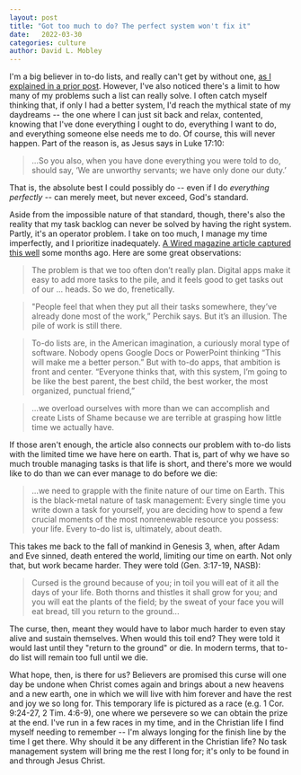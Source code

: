 ```yaml
---
layout: post
title: "Got too much to do? The perfect system won't fix it"
date:   2022-03-30
categories: culture
author: David L. Mobley
---
```


I'm a big believer in to-do lists, and really can't get by without one, [as I explained in a prior post](https://heisfaithful.github.io/practical/2020/01/21/tasks.html). However, I've also noticed there's a limit to how many of my problems such a list can really solve. I often catch myself thinking that, if only I had a better system, I'd reach the mythical state of my daydreams -- the one where I can just sit back and relax, contented, knowing that I've done everything I ought to do, everything I want to do, and everything someone else needs me to do. Of course, this will never happen. Part of the reason is, as Jesus says in Luke 17:10:
> ...So you also, when you have done everything you were told to do, should say, ‘We are unworthy servants; we have only done our duty.’

That is, the absolute best I could possibly do -- even if I do *everything perfectly* -- can merely meet, but never exceed, God's standard.

Aside from the impossible nature of that standard, though, there's also the reality that my task backlog can never be solved by having the right system. Partly, it's an operator problem. I take on too much, I manage my time imperfectly, and I prioritize inadequately. [A Wired magazine article captured this well](https://www.wired.com/story/to-do-apps-failed-productivity-tools/) some months ago. Here are some great observations:
> The problem is that we too often don’t really plan. Digital apps make it easy to add more tasks to the pile, and it feels good to get tasks out of our ... heads. So we do, frenetically.

> "People feel that when they put all their tasks somewhere, they’ve already done most of the work,” Perchik says. But it’s an illusion. The pile of work is still there.

> To-do lists are, in the American imagination, a curiously moral type of software. Nobody opens Google Docs or PowerPoint thinking “This will make me a better person.” But with to-do apps, that ambition is front and center. “Everyone thinks that, with this system, I’m going to be like the best parent, the best child, the best worker, the most organized, punctual friend,”

> ...we overload ourselves with more than we can accomplish and create Lists of Shame because we are terrible at grasping how little time we actually have.

If those aren't enough, the article also connects our problem with to-do lists with the limited time we have here on earth. That is, part of why we have so much trouble managing tasks is that life is short, and there's more we would like to do than we can ever manage to do before we die:
> ...we need to grapple with the finite nature of our time on Earth.
> This is the black-metal nature of task management: Every single time you write down a task for yourself, you are deciding how to spend a few crucial moments of the most nonrenewable resource you possess: your life. Every to-do list is, ultimately, about death.

This takes me back to the fall of mankind in Genesis 3, when, after Adam and Eve sinned, death entered the world, limiting our time on earth. Not only that, but work became harder. They were told (Gen. 3:17-19, NASB):
> Cursed is the ground because of you; in toil you will eat of it all the days of your life. Both thorns and thistles it shall grow for you; and you will eat the plants of the field; by the sweat of your face you will eat bread, till you return to the ground...

The curse, then, meant they would have to labor much harder to even stay alive and sustain themselves. When would this toil end? They were told it would last until they "return to the ground" or die. In modern terms, that to-do list will remain too full until we die.

What hope, then, is there for us? Believers are promised this curse will one day be undone when Christ comes again and brings about a new heavens and a new earth, one in which we will live with him forever and have the rest and joy we so long for. This temporary life is pictured as a race (e.g. 1 Cor. 9:24-27, 2 Tim. 4:6-9), one where we persevere so we can obtain the prize at the end. I've run in a few races in my time, and in the Christian life I find myself needing to remember -- I'm always longing for the finish line by the time I get there. Why should it be any different in the Christian life? No task management system will bring me the rest I long for; it's only to be found in and through Jesus Christ.
